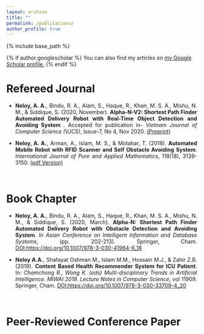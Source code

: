 ```yaml
---
layout: archive
title: ""
permalink: /publications/
author_profile: true
---
```

{% include base_path %}

{% if author.googlescholar %}
  You can also find my articles on <u><a href="{{author.googlescholar}}">my Google Scholar profile</a>.</u>
{% endif %}

Refereed Journal 
======
<ul>
	<li> <p style="text-align:justify;"> <b>Neloy, A. A.</b>, Bindu, R. A., Alam, S., Haque, R., Khan, M. S. A., Mishu, N. M., & Siddique, S. (2020, November). <b>Alpha-N-V2: Shortest Path Finder Automated Delivery Robot with Real-Time Object Detection and Avoiding System </b>. Accepted for publication in- <i>Vietnam Journal of Computer Science (VJCS)</i>, Issue-7, No 4, Nov 2020. <a href="https://arxiv.org/abs/2002.11913" target="_blank">(Preprint)</a></li></p>
	<li><p style="text-align:justify;"> <b>Neloy, A. A.</b>, Arman, A., Islam, M. S., & Motahar, T. (2018). <b>Automated Mobile Robot with RFID Scanner and Self Obstacle Avoiding System</b>. <i>International Journal of Pure and Applied Mathematics</i>, 118(18), 3139-3150. <a href="https://www.researchgate.net/publication/336837294_Automated_Mobile_Robot_with_RFID_Scanner_and_Self_Obstacle_Avoiding_System" target="_blank">(pdf Version)</a></li>	</p>
</ul>
<br/>

Book Chapter 
======
<ul>
	<li> <p style="text-align:justify;"> <b>Neloy, A. A.</b>, Bindu, R. A., Alam, S., Haque, R., Khan, M. S. A., Mishu, N. M., & Siddique, S. (2020, March). <b>Alpha-N: Shortest Path Finder Automated Delivery Robot with Obstacle Detection and Avoiding System</b>. <i>In Asian Conference on Intelligent Information and Database Systems</i>, (pp. 202-213). Springer, Cham. <a href="https://link.springer.com/chapter/10.1007%2F978-3-030-41964-6_18" target="_blank">DOI:https://doi.org/10.1007/978-3-030-41964-6_18</a> </li></p>
	<li> <p style="text-align:justify;"><b>Neloy A.A.</b>, Shafayat Oshman M., Islam M.M., Hossain M.J., & Zahir Z.B. (2019). <b>Content Based Health Recommender System for ICU Patient</b>. In: <i>Chamchong R., Wong K. (eds) Multi-disciplinary Trends in Artificial Intelligence. MIWAI 2019. Lecture Notes in Computer Science</i>, vol 11909. Springer, Cham. <a href="https://link.springer.com/chapter/10.1007%2F978-3-030-33709-4_20" target="_blank">DOI:https://doi.org/10.1007/978-3-030-33709-4_20</a> </li></p>
</ul>
<br/>

Peer-Reviewed Conference Paper
======

